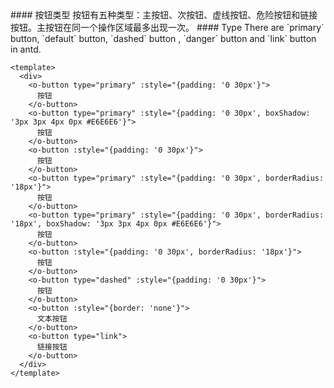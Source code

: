 <cn>
#### 按钮类型
按钮有五种类型：主按钮、次按钮、虚线按钮、危险按钮和链接按钮。主按钮在同一个操作区域最多出现一次。
</cn>

<us>
#### Type
There are `primary` button, `default` button, `dashed` button , `danger` button and `link` button in antd.
</us>

```vue
<template>
  <div>
    <o-button type="primary" :style="{padding: '0 30px'}">
      按钮
    </o-button>
    <o-button type="primary" :style="{padding: '0 30px', boxShadow: '3px 3px 4px 0px #E6E6E6'}">
      按钮
    </o-button>
    <o-button :style="{padding: '0 30px'}">
      按钮
    </o-button>
    <o-button type="primary" :style="{padding: '0 30px', borderRadius: '18px'}">
      按钮
    </o-button>
    <o-button type="primary" :style="{padding: '0 30px', borderRadius: '18px', boxShadow: '3px 3px 4px 0px #E6E6E6'}">
      按钮
    </o-button>
    <o-button :style="{padding: '0 30px', borderRadius: '18px'}">
      按钮
    </o-button>
    <o-button type="dashed" :style="{padding: '0 30px'}">
      按钮
    </o-button>
    <o-button :style="{border: 'none'}">
      文本按钮
    </o-button>
    <o-button type="link">
      链接按钮
    </o-button>
  </div>
</template>
```
